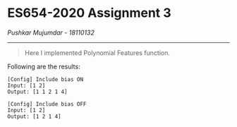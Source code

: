 # ES654-2020 Assignment 3

*Pushkar Mujumdar* - *18110132*

------

> Here I implemented Polynomial Features function.  


Following are the results:
```
[Config] Include bias ON
Input: [1 2]
Output: [1 1 2 1 4]

[Config] Include bias OFF
Input: [1 2]
Output: [1 2 1 4]
```